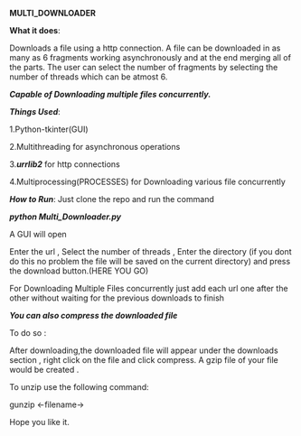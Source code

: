 
**MULTI_DOWNLOADER**

**What it does**:

Downloads a file using a http connection. A file can be downloaded in as many as 6 fragments working asynchronously and at the end merging all of the parts.
The user can select the number of fragments by selecting the number of threads which can be atmost 6.

***Capable of Downloading multiple files concurrently.***  

***Things Used***:

1.Python-tkinter(GUI)

2.Multithreading for asynchronous operations

3.***urrlib2*** for http connections

4.Multiprocessing(PROCESSES) for Downloading various file concurrently

***How to Run***:
Just clone the repo and run the command 

***python Multi_Downloader.py***

A GUI will open 

Enter the url , Select the number of threads , Enter the directory (if you dont do this no problem the file will be saved on the current 
directory) and press the download button.(HERE YOU GO)

For Downloading Multiple Files concurrently just add each url one after the other without waiting for the previous downloads to finish 

***You can also compress the downloaded file***
 
 To do so :
 
 After downloading,the downloaded file will appear under the downloads section , right click on the file and click compress.
 A gzip file of your file would be created .
 
 To unzip use the following command:
 
 gunzip <-filename->
 
 


Hope you like it.

